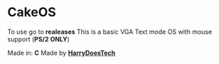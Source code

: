 # CakeOS

To use go to **realeases**
This is a basic VGA Text mode OS with mouse support (**PS/2 ONLY**)

Made in: **C**
Made by [**HarryDoesTech**](https://youtube.com/@HarryDoesTech)
